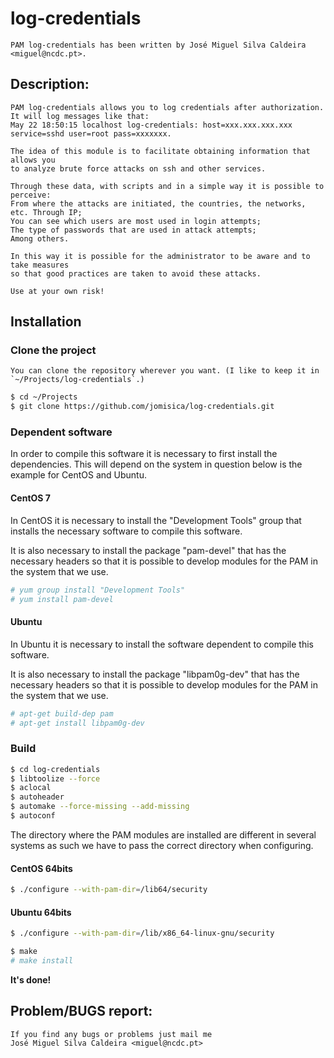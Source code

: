 # log-credentials
	PAM log-credentials has been written by José Miguel Silva Caldeira <miguel@ncdc.pt>.

## Description:
	PAM log-credentials allows you to log credentials after authorization.
	It will log messages like that:
	May 22 18:50:15 localhost log-credentials: host=xxx.xxx.xxx.xxx service=sshd user=root pass=xxxxxxx.

	The idea of this module is to facilitate obtaining information that allows you
	to analyze brute force attacks on ssh and other services.

	Through these data, with scripts and in a simple way it is possible to perceive:
	From where the attacks are initiated, the countries, the networks, etc. Through IP;
	You can see which users are most used in login attempts;
	The type of passwords that are used in attack attempts;
	Among others.

	In this way it is possible for the administrator to be aware and to take measures
	so that good practices are taken to avoid these attacks.

	Use at your own risk!

## Installation

### Clone the project
	You can clone the repository wherever you want. (I like to keep it in
	`~/Projects/log-credentials`.)

```Bash
$ cd ~/Projects
$ git clone https://github.com/jomisica/log-credentials.git
```

### Dependent software
In order to compile this software it is necessary to first install the dependencies. This will depend on the system in question below is the example for CentOS and Ubuntu.

#### CentOS 7
In CentOS it is necessary to install the "Development Tools" group that installs the necessary software to compile this software.

It is also necessary to install the package "pam-devel" that has the necessary headers so that it is possible to develop modules for the PAM in the system that we use.

```Bash
# yum group install "Development Tools"
# yum install pam-devel
```

#### Ubuntu
In Ubuntu it is necessary to install the software dependent to compile this software.

It is also necessary to install the package "libpam0g-dev" that has the necessary headers so that it is possible to develop modules for the PAM in the system that we use.

```bash
# apt-get build-dep pam
# apt-get install libpam0g-dev
```

### Build
```Bash
$ cd log-credentials
$ libtoolize --force
$ aclocal
$ autoheader
$ automake --force-missing --add-missing
$ autoconf
```
The directory where the PAM modules are installed are different in several systems as such we have to pass the correct directory when configuring.

#### CentOS 64bits
```bash
$ ./configure --with-pam-dir=/lib64/security
```

#### Ubuntu 64bits
```bash
$ ./configure --with-pam-dir=/lib/x86_64-linux-gnu/security
```

```bash
$ make
# make install
```

**It's done!**

## Problem/BUGS report:
	If you find any bugs or problems just mail me
	José Miguel Silva Caldeira <miguel@ncdc.pt>
